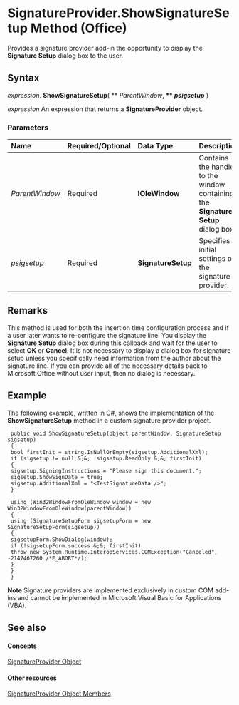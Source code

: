 
# SignatureProvider.ShowSignatureSetup Method (Office)

Provides a signature provider add-in the opportunity to display the  **Signature Setup** dialog box to the user.


## Syntax

 _expression_. **ShowSignatureSetup**( ** _ParentWindow_**, ** _psigsetup_** )

 _expression_ An expression that returns a **SignatureProvider** object.


### Parameters



|**Name**|**Required/Optional**|**Data Type**|**Description**|
|:-----|:-----|:-----|:-----|
| _ParentWindow_|Required|**IOleWindow**|Contains the handle to the window containing the  **Signature Setup** dialog box.|
| _psigsetup_|Required|**SignatureSetup**|Specifies initial settings of the signature provider.|

## Remarks

This method is used for both the insertion time configuration process and if a user later wants to re-configure the signature line. You display the  **Signature Setup** dialog box during this callback and wait for the user to select **OK** or **Cancel**. It is not necessary to display a dialog box for signature setup unless you specifically need information from the author about the signature line. If you can provide all of the necessary details back to Microsoft Office without user input, then no dialog is necessary.


## Example

The following example, written in C#, shows the implementation of the  **ShowSignatureSetup** method in a custom signature provider project.


```
 public void ShowSignatureSetup(object parentWindow, SignatureSetup sigsetup) 
 { 
 bool firstInit = string.IsNullOrEmpty(sigsetup.AdditionalXml); 
 if (sigsetup != null &;&; !sigsetup.ReadOnly &;&; firstInit) 
 { 
 sigsetup.SigningInstructions = "Please sign this document."; 
 sigsetup.ShowSignDate = true; 
 sigsetup.AdditionalXml = "<TestSignatureData />"; 
 } 
 
 using (Win32WindowFromOleWindow window = new Win32WindowFromOleWindow(parentWindow)) 
 { 
 using (SignatureSetupForm sigsetupForm = new SignatureSetupForm(sigsetup)) 
 { 
 sigsetupForm.ShowDialog(window); 
 if (!sigsetupForm.success &;&; firstInit) 
 throw new System.Runtime.InteropServices.COMException("Canceled", -2147467260 /*E_ABORT*/); 
 } 
 } 
 } 

```


 **Note**  Signature providers are implemented exclusively in custom COM add-ins and cannot be implemented in Microsoft Visual Basic for Applications (VBA). 


## See also


#### Concepts


[SignatureProvider Object](3df5d1dc-f7da-dacc-239a-7b02f79a5d1b.md)
#### Other resources


[SignatureProvider Object Members](8f99b46b-ee6c-54eb-570a-d2b34c0a8b3d.md)
